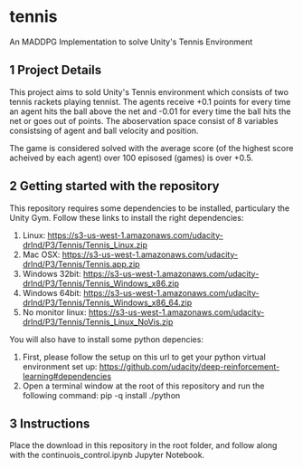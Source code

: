# tennis
An MADDPG Implementation to solve Unity's Tennis Environment

## 1 Project Details 
This project aims to sold Unity's Tennis environment which consists of two tennis rackets playing tennist. The agents receive +0.1 points for every time an agent hits the ball above the net and -0.01 for every time the ball hits the net or goes out of points. The aboservation space consist of 8 variables consistsing of agent and ball velocity and position.

The game is considered solved with the average score (of the highest score acheived by each agent) over 100 episosed (games) is over +0.5. 

## 2 Getting started with the repository
This repository requires some dependencies to be installed, particulary the Unity Gym. 
Follow these links to install the right dependencies: 
1. Linux: https://s3-us-west-1.amazonaws.com/udacity-drlnd/P3/Tennis/Tennis_Linux.zip
2. Mac OSX: https://s3-us-west-1.amazonaws.com/udacity-drlnd/P3/Tennis/Tennis.app.zip
3. Windows 32bit: https://s3-us-west-1.amazonaws.com/udacity-drlnd/P3/Tennis/Tennis_Windows_x86.zip
4. Windows 64bit: https://s3-us-west-1.amazonaws.com/udacity-drlnd/P3/Tennis/Tennis_Windows_x86_64.zip
5. No monitor linux: https://s3-us-west-1.amazonaws.com/udacity-drlnd/P3/Tennis/Tennis_Linux_NoVis.zip

You will also have to install some python depencies:
1. First, please follow the setup on this url to get your python virtual environment set up: https://github.com/udacity/deep-reinforcement-learning#dependencies
2. Open a terminal window at the root of this repository and run the following command: pip -q install ./python

## 3 Instructions 

Place the download in this repository in the root folder, and follow along with the continuois_control.ipynb Jupyter Notebook. 
